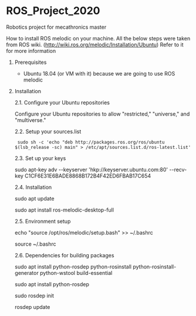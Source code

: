 # ROS_Project_2020
Robotics project for mecathronics master

How to install ROS melodic on your machine. All the below steps were taken from
ROS wiki. (http://wiki.ros.org/melodic/Installation/Ubuntu) Refer to it for more information

1.  Prerequisites

    - Ubuntu 18.04 (or VM with it) because we are going to use ROS melodic

2. Installation

    2.1.  Configure your Ubuntu repositories

      Configure your Ubuntu repositories to allow "restricted," "universe," and
      "multiverse."

    2.2.  Setup your sources.list

        sudo sh -c 'echo "deb http://packages.ros.org/ros/ubuntu $(lsb_release -sc) main" > /etc/apt/sources.list.d/ros-latest.list'

    2.3.  Set up your keys

      sudo apt-key adv --keyserver 'hkp://keyserver.ubuntu.com:80' --recv-key C1CF6E31E6BADE8868B172B4F42ED6FBAB17C654

    2.4.  Installation

      sudo apt update

      sudo apt install ros-melodic-desktop-full

    2.5.  Environment setup

      echo "source /opt/ros/melodic/setup.bash" >> ~/.bashrc

      source ~/.bashrc

    2.6. Dependencies for building packages

      sudo apt install python-rosdep python-rosinstall python-rosinstall-generator python-wstool build-essential

      sudo apt install python-rosdep

      sudo rosdep init

      rosdep update
